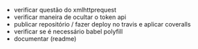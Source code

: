 - verificar questão do xmlhttprequest
- verificar maneira de ocultar o token api
- publicar repositório / fazer deploy no travis e aplicar coveralls
- verificar se é necessário babel polyfill
- documentar (readme)

